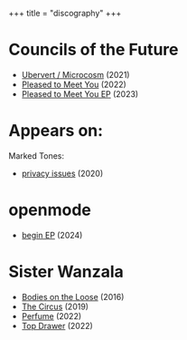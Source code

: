 +++
title = "discography"
+++

# Councils of the Future

* [Ubervert / Microcosm](https://councilsofthefuture.bandcamp.com/album/ubervert) (2021)
* [Pleased to Meet You](https://councilsofthefuture.bandcamp.com/track/pleased-to-meet-you) (2022)
* [Pleased to Meet You EP](https://councilsofthefuture.bandcamp.com/album/pleased-to-meet-you-ep) (2023)

# Appears on: 

Marked Tones:

* [privacy issues](https://markedtones.bandcamp.com/track/privacy-issues) (2020)

# openmode

* [begin EP](https://openmodemusic.bandcamp.com/album/begin-ep) (2024)

# Sister Wanzala

* [Bodies on the Loose](https://sisterwanzala.bandcamp.com/album/bodies-on-the-loose-ep) (2016)
* [The Circus](https://sisterwanzala.bandcamp.com/album/the-circus-ep) (2019)
* [Perfume](https://sisterwanzala.bandcamp.com/track/perfume) (2022)
* [Top Drawer](https://sisterwanzala.bandcamp.com/album/top-drawer) (2022)